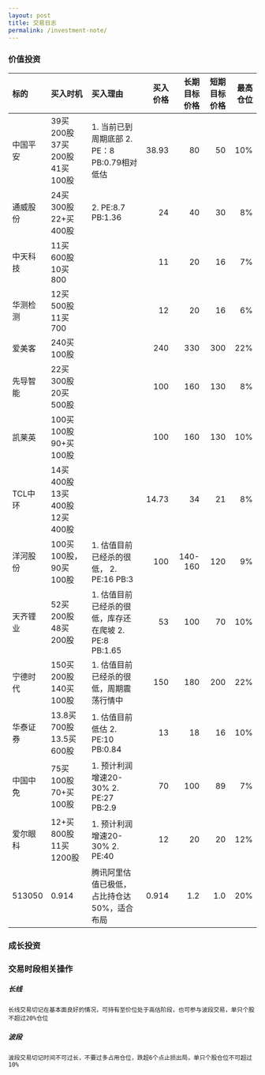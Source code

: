 ```yaml
---
layout: post
title: 交易日志
permalink: /investment-note/
---
```


### 价值投资

| 标的  | 买入时机 |买入理由  | 买入价格  | 长期目标价格 |短期目标价格  |最高仓位 |
| :------- |:------ |:------| ------: | -------: |-------: |-------: |
| 中国平安  | 39买200股  37买200股  41买100股   | 1. 当前已到周期底部  2. PE：8 PB:0.79相对低估  |38.93 | 80 |50   |10%    | 
| 通威股份  | 24买300股 22+买400股 |  2. PE:8.7  PB:1.36  |24   | 40    |30    |8%     |
| 中天科技 | 11买600股  10买800 |    | 11 |  20  |16  |7%     |
| 华测检测 | 12买500股  11买700 |    | 12 |  20  |16  |6%     |
| 爱美客 | 240买100股  |    |240  | 330    |300   |22%     |
| 先导智能 | 22买300股 20买500股 |    |100  | 160    |130   |8%     |
| 凯莱英  | 100买100股 90+买100股 |    |100  | 160    |130   |10%     |
| TCL中环  | 14买400股 13买400股 12买400股 |   |14.73    | 34    |21    |8%     |
| 洋河股份   | 100买100股，90买100股  | 1. 估值目前已经杀的很低， 2. PE:16  PB:3  |100   | 140-160    |120    |9%     | 
| 天齐锂业   | 52买200股 48买200股  | 1. 估值目前已经杀的很低，库存还在爬坡 2. PE:8 PB:1.65  |53   | 100    |70    |10%     |
| 宁德时代  | 150买200股 140买100股  | 1. 估值目前已经杀的很低，周期震荡行情中  | 150  | 180    |200   |22%     |
| 华泰证券  | 13.8买700股 13.5买600股  | 1. 估值目前低估 2. PE:10 PB:0.84  |13  | 18   |  16  |10%     |
| 中国中免  | 75买100股 70+买100股  | 1. 预计利润增速20-30% 2. PE:27 PB:2.9  |70  | 100  |  89  |7%     |
| 爱尔眼科  | 12+买800股 11买1200股  | 1. 预计利润增速20-30% 2. PE:40  |12  | 20  |  20  |12%     |
| 513050  | 0.914  | 腾讯阿里估值已极低，占比持仓达50%，适合布局  |0.914  | 1.2  |  1.0  |20%     |

### 成长投资


### 交易时段相关操作

##### 长线
`长线交易切记在基本面良好的情况，可持有至价位处于高估阶段，也可参与波段交易，单只个股不超过20%仓位`




##### 波段 
`波段交易切记时间不可过长，不要过多占用仓位，跌超6个点止损出局，单只个股仓位不可超过10%`


